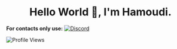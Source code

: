 <div align="center">
<h1>Hello World 👋, I'm Hamoudi.</h1>
</div>

**For contacts only use:**
[![Discord](https://img.shields.io/badge/Discord-7289DA?style=for-the-badge&logo=discord&logoColor=white)](https://discord.com/users/922208402875236364)
  
![Profile Views](https://img.shields.io/badge/Profile%20Views-173-blue)


